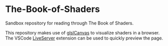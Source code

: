 # The-Book-of-Shaders

Sandbox repository for reading through The Book of Shaders.

This repository makes use of [glslCanvas](https://github.com/patriciogonzalezvivo/glslCanvas) to visualize shaders in a browser.
The VSCode [LiveServer](https://marketplace.visualstudio.com/items?itemName=ritwickdey.LiveServer) extension can be used to quickly preview the page.
